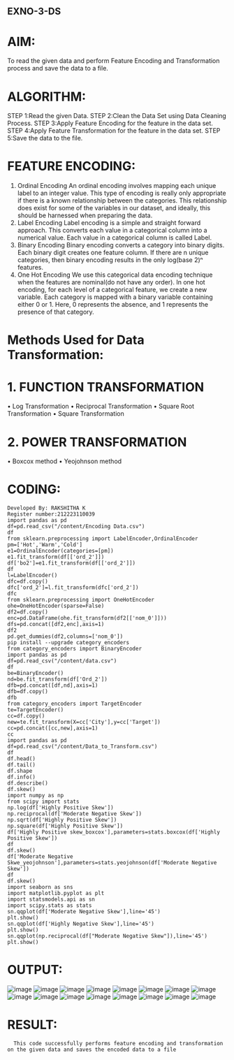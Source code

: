 ## EXNO-3-DS

# AIM:
To read the given data and perform Feature Encoding and Transformation process and save the data to a file.

# ALGORITHM:
STEP 1:Read the given Data.
STEP 2:Clean the Data Set using Data Cleaning Process.
STEP 3:Apply Feature Encoding for the feature in the data set.
STEP 4:Apply Feature Transformation for the feature in the data set.
STEP 5:Save the data to the file.

# FEATURE ENCODING:
1. Ordinal Encoding
An ordinal encoding involves mapping each unique label to an integer value. This type of encoding is really only appropriate if there is a known relationship between the categories. This relationship does exist for some of the variables in our dataset, and ideally, this should be harnessed when preparing the data.
2. Label Encoding
Label encoding is a simple and straight forward approach. This converts each value in a categorical column into a numerical value. Each value in a categorical column is called Label.
3. Binary Encoding
Binary encoding converts a category into binary digits. Each binary digit creates one feature column. If there are n unique categories, then binary encoding results in the only log(base 2)ⁿ features.
4. One Hot Encoding
We use this categorical data encoding technique when the features are nominal(do not have any order). In one hot encoding, for each level of a categorical feature, we create a new variable. Each category is mapped with a binary variable containing either 0 or 1. Here, 0 represents the absence, and 1 represents the presence of that category.

# Methods Used for Data Transformation:
  # 1. FUNCTION TRANSFORMATION
• Log Transformation
• Reciprocal Transformation
• Square Root Transformation
• Square Transformation
  # 2. POWER TRANSFORMATION
• Boxcox method
• Yeojohnson method

# CODING:
~~~
Developed By: RAKSHITHA K
Register number:212223110039
import pandas as pd
df=pd.read_csv("/content/Encoding Data.csv")
df
from sklearn.preprocessing import LabelEncoder,OrdinalEncoder
pm=['Hot','Warm','Cold']
e1=OrdinalEncoder(categories=[pm])
e1.fit_transform(df[['ord_2']])
df['bo2']=e1.fit_transform(df[['ord_2']])
df
l=LabelEncoder()
dfc=df.copy()
dfc['ord_2']=l.fit_transform(dfc['ord_2'])
dfc
from sklearn.preprocessing import OneHotEncoder
ohe=OneHotEncoder(sparse=False)
df2=df.copy()
enc=pd.DataFrame(ohe.fit_transform(df2[['nom_0']]))
dfs=pd.concat([df2,enc],axis=1)
df2
pd.get_dummies(df2,columns=['nom_0'])
pip install --upgrade category_encoders
from category_encoders import BinaryEncoder
import pandas as pd
df=pd.read_csv("/content/data.csv")
df
be=BinaryEncoder()
nd=be.fit_transform(df['Ord_2'])
dfb=pd.concat([df,nd],axis=1)
dfb=df.copy()
dfb
from category_encoders import TargetEncoder
te=TargetEncoder()
cc=df.copy()
new=te.fit_transform(X=cc['City'],y=cc['Target'])
cc=pd.concat([cc,new],axis=1)
cc
import pandas as pd
df=pd.read_csv("/content/Data_to_Transform.csv")
df
df.head()
df.tail()
df.shape
df.info()
df.describe()
df.skew()
import numpy as np
from scipy import stats
np.log(df['Highly Positive Skew'])
np.reciprocal(df['Moderate Negative Skew'])
np.sqrt(df['Highly Positive Skew'])
np.square(df['Highly Positive Skew'])
df['Highly Positive skew_boxcox'],parameters=stats.boxcox(df['Highly Positive Skew'])
df
df.skew()
df['Moderate Negative Skwe_yeojohnson'],parameters=stats.yeojohnson(df['Moderate Negative Skew'])
df
df.skew()
import seaborn as sns
import matplotlib.pyplot as plt
import statsmodels.api as sn
import scipy.stats as stats
sn.qqplot(df['Moderate Negative Skew'],line='45')
plt.show()
sn.qqplot(df['Highly Negative Skew'],line='45')
plt.show()
sn.qqplot(np.reciprocal(df["Moderate Negative Skew"]),line='45')
plt.show()
~~~
# OUTPUT:
![image](https://github.com/RakshithaK11/EXNO-3-DS/assets/139336455/6ceb30ea-61e6-4b39-a19a-5c262a1dc38d)
![image](https://github.com/RakshithaK11/EXNO-3-DS/assets/139336455/9565fbfa-b53a-44c3-b3c2-fc3905df5241)
![image](https://github.com/RakshithaK11/EXNO-3-DS/assets/139336455/ce6bcdae-85f3-4a71-be11-6c838c3f7d24)
![image](https://github.com/RakshithaK11/EXNO-3-DS/assets/139336455/f85604fd-2f0b-42cb-9809-89b0c4aa2f8b)
![image](https://github.com/RakshithaK11/EXNO-3-DS/assets/139336455/ce9c4f01-f6fb-4863-821f-5178bca0cdd9)
![image](https://github.com/RakshithaK11/EXNO-3-DS/assets/139336455/6a612721-aa11-480b-9635-36fcf92f243d)
![image](https://github.com/RakshithaK11/EXNO-3-DS/assets/139336455/594ad3ff-558e-4f7f-a279-93b418df38fc)
![image](https://github.com/RakshithaK11/EXNO-3-DS/assets/139336455/b3f16f33-99c7-4a9a-9a7c-3308584693a5)
![image](https://github.com/RakshithaK11/EXNO-3-DS/assets/139336455/47205027-f705-4f6b-b4ed-923d685fa072)
![image](https://github.com/RakshithaK11/EXNO-3-DS/assets/139336455/161388fb-e6f8-4f8c-a36c-9f39456dcf22)
![image](https://github.com/RakshithaK11/EXNO-3-DS/assets/139336455/f8275320-2ea8-4ae1-80f8-c923b012f38a)
![image](https://github.com/RakshithaK11/EXNO-3-DS/assets/139336455/d5e9e938-75ce-486f-b0a5-8ec9cf8d42e4)
![image](https://github.com/RakshithaK11/EXNO-3-DS/assets/139336455/eb76d5de-9517-4bd9-af3c-4f27198e0844)
![image](https://github.com/RakshithaK11/EXNO-3-DS/assets/139336455/25cd42ef-ec5c-4298-a28e-00af794d4db3)
![image](https://github.com/RakshithaK11/EXNO-3-DS/assets/139336455/4ab2d238-c3ae-498d-9fa7-9f659a31104f)
![image](https://github.com/RakshithaK11/EXNO-3-DS/assets/139336455/1faee6f1-3034-4c45-b473-313f616337df)

# RESULT:
      This code successfully performs feature encoding and transformation on the given data and saves the encoded data to a file

       
